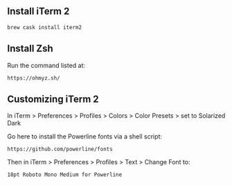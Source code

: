 ## Install iTerm 2

    brew cask install iterm2

## Install Zsh

Run the command listed at:

    https://ohmyz.sh/

## Customizing iTerm 2

In iTerm > Preferences > Profiles > Colors > Color Presets > set to Solarized Dark 

Go here to install the Powerline fonts via a shell script:

    https://github.com/powerline/fonts

Then in iTerm > Preferences > Profiles > Text > Change Font to:

    18pt Roboto Mono Medium for Powerline
